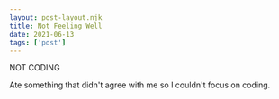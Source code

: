 ```yaml
---
layout: post-layout.njk
title: Not Feeling Well
date: 2021-06-13
tags: ['post']
---
```

<!-- Excerpt Start -->
NOT CODING
<!-- Excerpt End -->

Ate something that didn't agree with me so I couldn't focus on coding.
